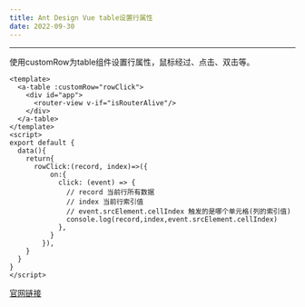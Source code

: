 ```yaml
---
title: Ant Design Vue table设置行属性
date: 2022-09-30
---
```

---
使用customRow为table组件设置行属性，鼠标经过、点击、双击等。
```vue
<template>
  <a-table :customRow="rowClick">
    <div id="app">
      <router-view v-if="isRouterAlive"/>
    </div>
  </a-table>
</template>
<script>
export default {
  data(){
    return{
      rowClick:(record, index)=>({
          on:{
            click: (event) => {
              // record 当前行所有数据
              // index 当前行索引值
              // event.srcElement.cellIndex 触发的是哪个单元格(列的索引值)
              console.log(record,index,event.srcElement.cellIndex)
            },
          }
        }),
    }
  }
}
</script>
```
[官网链接](https://1x.antdv.com/components/table-cn/#API)